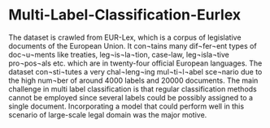 # Multi-Label-Classification-Eurlex
The dataset is crawled from EUR-Lex, which is a corpus of legislative documents of the European Union. It con¬tains many dif¬fer¬ent types of doc¬u¬ments like treaties, leg¬is¬la¬tion, case-law, leg¬isla¬tive pro¬pos¬als etc. which are in twenty-four official European languages. The dataset con¬sti¬tutes a very chal¬leng¬ing mul¬ti¬l¬abel sce¬nario due to the high num¬ber of around 4000 labels and 20000 documents.
The main challenge in multi label classification is that regular classification methods cannot be employed since several labels could be possibly assigned to a single document. Incorporating a model that could perform well in this scenario of large-scale legal domain was the major motive.
